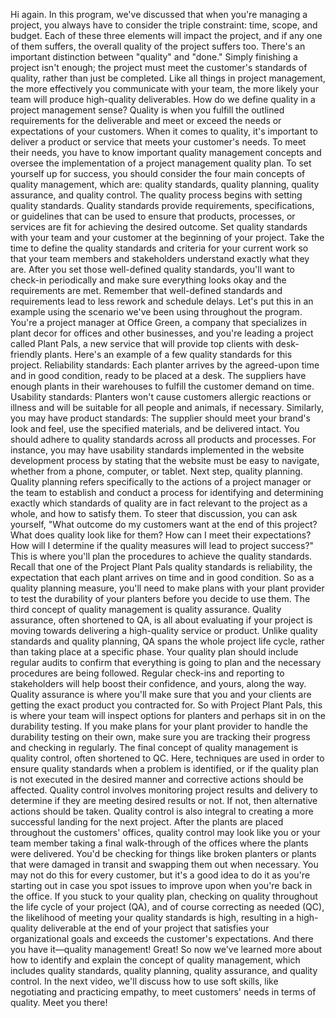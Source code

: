Hi again. In this program, we've discussed that when you're managing a project,
you always have to consider the triple constraint: time, scope, and budget. Each
of these three elements will impact the project, and if any one of them suffers,
the overall quality of the project suffers too. There's an important distinction
between "quality" and "done." Simply finishing a project isn't enough; the
project must meet the customer's standards of quality, rather than just be
completed. Like all things in project management, the more effectively you
communicate with your team, the more likely your team will produce high-quality
deliverables. How do we define quality in a project management sense? Quality is
when you fulfill the outlined requirements for the deliverable and meet or
exceed the needs or expectations of your customers. When it comes to quality,
it's important to deliver a product or service that meets your customer's needs.
To meet their needs, you have to know important quality management concepts and
oversee the implementation of a project management quality plan. To set yourself
up for success, you should consider the four main concepts of quality
management, which are: quality standards, quality planning, quality assurance,
and quality control. The quality process begins with setting quality standards.
Quality standards provide requirements, specifications, or guidelines that can
be used to ensure that products, processes, or services are fit for achieving
the desired outcome. Set quality standards with your team and your customer at
the beginning of your project. Take the time to define the quality standards and
criteria for your current work so that your team members and stakeholders
understand exactly what they are. After you set those well-defined quality
standards, you'll want to check-in periodically and make sure everything looks
okay and the requirements are met. Remember that well-defined standards and
requirements lead to less rework and schedule delays. Let's put this in an
example using the scenario we've been using throughout the program. You're a
project manager at Office Green, a company that specializes in plant decor for
offices and other businesses, and you're leading a project called Plant Pals, a
new service that will provide top clients with desk-friendly plants. Here's an
example of a few quality standards for this project. Reliability standards: Each
planter arrives by the agreed-upon time and in good condition, ready to be
placed at a desk. The suppliers have enough plants in their warehouses to
fulfill the customer demand on time. Usability standards: Planters won't cause
customers allergic reactions or illness and will be suitable for all people and
animals, if necessary. Similarly, you may have product standards: The supplier
should meet your brand's look and feel, use the specified materials, and be
delivered intact. You should adhere to quality standards across all products and
processes. For instance, you may have usability standards implemented in the
website development process by stating that the website must be easy to
navigate, whether from a phone, computer, or tablet. Next step, quality
planning. Quality planning refers specifically to the actions of a project
manager or the team to establish and conduct a process for identifying and
determining exactly which standards of quality are in fact relevant to the
project as a whole, and how to satisfy them. To steer that discussion, you can
ask yourself, "What outcome do my customers want at the end of this project?
What does quality look like for them? How can I meet their expectations? How
will I determine if the quality measures will lead to project success?" This is
where you'll plan the procedures to achieve the quality standards. Recall that
one of the Project Plant Pals quality standards is reliability, the expectation
that each plant arrives on time and in good condition. So as a quality planning
measure, you'll need to make plans with your plant provider to test the
durability of your planters before you decide to use them. The third concept of
quality management is quality assurance. Quality assurance, often shortened to
QA, is all about evaluating if your project is moving towards delivering a
high-quality service or product. Unlike quality standards and quality planning,
QA spans the whole project life cycle, rather than taking place at a specific
phase. Your quality plan should include regular audits to confirm that
everything is going to plan and the necessary procedures are being followed.
Regular check-ins and reporting to stakeholders will help boost their
confidence, and yours, along the way. Quality assurance is where you'll make
sure that you and your clients are getting the exact product you contracted for.
So with Project Plant Pals, this is where your team will inspect options for
planters and perhaps sit in on the durability testing. If you make plans for
your plant provider to handle the durability testing on their own, make sure you
are tracking their progress and checking in regularly. The final concept of
quality management is quality control, often shortened to QC. Here, techniques
are used in order to ensure quality standards when a problem is identified, or
if the quality plan is not executed in the desired manner and corrective actions
should be affected. Quality control involves monitoring project results and
delivery to determine if they are meeting desired results or not. If not, then
alternative actions should be taken. Quality control is also integral to
creating a more successful landing for the next project. After the plants are
placed throughout the customers' offices, quality control may look like you or
your team member taking a final walk-through of the offices where the plants
were delivered. You'd be checking for things like broken planters or plants that
were damaged in transit and swapping them out when necessary. You may not do
this for every customer, but it's a good idea to do it as you're starting out in
case you spot issues to improve upon when you're back in the office. If you
stuck to your quality plan, checking on quality throughout the life cycle of
your project (QA), and of course correcting as needed (QC), the likelihood of
meeting your quality standards is high, resulting in a high-quality deliverable
at the end of your project that satisfies your organizational goals and exceeds
the customer's expectations. And there you have it—quality management! Great! So
now we've learned more about how to identify and explain the concept of quality
management, which includes quality standards, quality planning, quality
assurance, and quality control. In the next video, we'll discuss how to use soft
skills, like negotiating and practicing empathy, to meet customers' needs in
terms of quality. Meet you there!